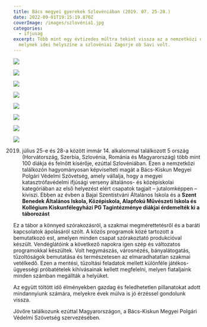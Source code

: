 ```yaml
---
title: Bács megyei gyerekek Szlovéniában (2019. 07. 25-28.)
date: 2022-09-01T19:15:19.870Z
coverImage: /images/szlovénia1.jpg
categories:
  - ifjusag
excerpt: Több mint egy évtizedes múltra tekint vissza az a nemzetközi diáktábor,
  melynek idei helyszíne a szlovéniai Zagorje ob Savi volt.
---
```

![](/images/szlovénia2.jpg)

![](/images/szlovénia3.jpg)

![](/images/szlovénia4.jpg)

![](/images/szlovénia5.jpg)

![](/images/szlovénia6.jpg)

![](/images/szlovénia7.jpg)

![](/images/szlovénia8.jpg)

![](/images/szlovénia9.jpg)

2019. július 25-e és 28-a között immár 14. alkalommal találkozott 5 ország (Horvátország, Szerbia, Szlovénia, Románia és Magyarország) több mint 100 diákja és felnőtt kísérője, ezúttal Szlovéniában. Ezen a nemzetközi találkozón hagyományosan képviselteti magát a Bács-Kiskun Megyei Polgári Védelmi Szövetség, amely vállalja, hogy a megyei katasztrófavédelmi ifjúsági verseny általános- és középiskolai kategóriában az első helyezést elért csapatok tagjait – jutalomképpen – kiviszi. Ebben az évben a Bajai Szentistváni Általános Iskola és a **Szent Benedek Általános Iskola, Középiskola, Alapfokú Művészeti Iskola és Kollégium Kiskunfélegyházi PG Tagintézménye diákjai érdemelték ki a táborozást**

Ez a tábor a könnyed szórakozásról, a szakmai megmérettetésről és a baráti kapcsolatok ápolásáról szólt. A közös programok közé tartozott a bemutatkozó est, amelyen minden csapat szórakoztató produkcióval készült. Vendéglátóink a következő napokra igen szép és változatos programokkal készültek. Volt hegymászás, városnézés, bányalátogatás, tűzoltóságok bemutatása és természetesen az elmaradhatatlan szakmai vetélkedő. Ezen a mentési, tűzoltási feladatok mellett különféle játékos-ügyességi próbatételek kihívásainak kellett megfelelni, melyen fiataljaink minden számban megállták a helyüket.

Az együtt töltött idő élményekben gazdag és feledhetetlen pillanatokat adott mindannyiunk számára, melyekre évek múlva is jó érzéssel gondolunk vissza.

Jövőre találkozunk ezúttal Magyarországon, a Bács-Kiskun Megyei Polgári Védelmi Szövetség szervezésében.